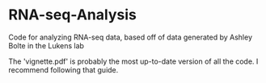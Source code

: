 # RNA-seq-Analysis
Code for analyzing RNA-seq data, based off of data generated by Ashley Bolte in the Lukens lab

The 'vignette.pdf' is probably the most up-to-date version of all the code. I recommend following that guide.
